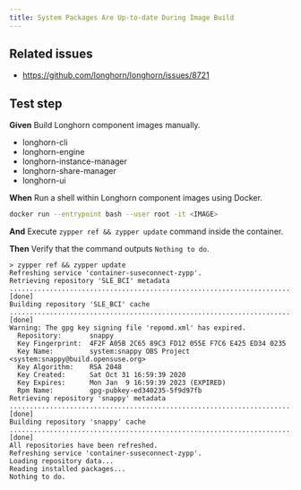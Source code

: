 ```yaml
---
title: System Packages Are Up-to-date During Image Build
---
```


## Related issues

- https://github.com/longhorn/longhorn/issues/8721

## Test step

**Given** Build Longhorn component images manually.
- longhorn-cli
- longhorn-engine
- longhorn-instance-manager
- longhorn-share-manager
- longhorn-ui

**When** Run a shell within Longhorn component images using Docker.
```bash
docker run --entrypoint bash --user root -it <IMAGE>
```
**And** Execute `zypper ref && zypper update` command inside the container.

**Then** Verify that the command outputs `Nothing to do`.
```shell
> zypper ref && zypper update
Refreshing service 'container-suseconnect-zypp'.
Retrieving repository 'SLE_BCI' metadata ...............................................................................................................[done]
Building repository 'SLE_BCI' cache ....................................................................................................................[done]
Warning: The gpg key signing file 'repomd.xml' has expired.
  Repository:       snappy
  Key Fingerprint:  4F2F A05B 2C65 89C3 FD12 055E F7C6 E425 ED34 0235
  Key Name:         system:snappy OBS Project <system:snappy@build.opensuse.org>
  Key Algorithm:    RSA 2048
  Key Created:      Sat Oct 31 16:59:39 2020
  Key Expires:      Mon Jan  9 16:59:39 2023 (EXPIRED)
  Rpm Name:         gpg-pubkey-ed340235-5f9d97fb
Retrieving repository 'snappy' metadata ................................................................................................................[done]
Building repository 'snappy' cache .....................................................................................................................[done]
All repositories have been refreshed.
Refreshing service 'container-suseconnect-zypp'.
Loading repository data...
Reading installed packages...
Nothing to do.
```
